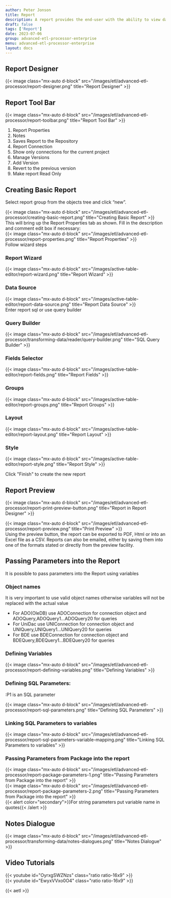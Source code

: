 ```yaml
---
author: Peter Jonson
title: Report
description: A report provides the end-user with the ability to view data as a neatly formatted presentation of data.
draft: false
tags: ['Report']
date: 2023-07-06
group: advanced-etl-processor-enterprise
menu: advanced-etl-processor-enterprise
layout: docs
---
```


## Report Designer

{{< image class="mx-auto d-block"  src="/images/etl/advanced-etl-processor/report-designer.png" title="Report Designer" >}}

## Report Tool Bar

{{< image class="mx-auto d-block"  src="/images/etl/advanced-etl-processor/report-toolbar.png" title="Report Tool Bar" >}}

1. Report Properties
1. Notes
1. Saves Report to the Repository
1. Report Connection
1. Show only connections for the current project
1. Manage Versions
1. Add Version
1. Revert to the previous version
1. Make report Read Only

## Creating Basic Report

Select report group from the objects tree and click “new”.

{{< image class="mx-auto d-block"  src="/images/etl/advanced-etl-processor/creating-basic-report.png" title="Creating Basic Report" >}}
\
This will bring up the Report Properties tab as shown. Fill in the description and comment edit box if necessary:
\
{{< image class="mx-auto d-block"  src="/images/etl/advanced-etl-processor/report-properties.png" title="Report Properties" >}}
\
Follow wizard steps

### Report Wizard

{{< image class="mx-auto d-block"  src="/images/active-table-editor/report-wizard.png" title="Report Wizard" >}}

### Data Source

{{< image class="mx-auto d-block"  src="/images/active-table-editor/report-data-source.png" title="Report Data Source" >}}
\
Enter report sql or use query builder

### Query Builder

{{< image class="mx-auto d-block"  src="/images/etl/advanced-etl-processor/transforming-data/reader/query-builder.png" title="SQL Query Builder" >}}

### Fields Selector

{{< image class="mx-auto d-block"  src="/images/active-table-editor/report-fields.png" title="Report Fields" >}}

### Groups

{{< image class="mx-auto d-block"  src="/images/active-table-editor/report-groups.png" title="Report Groups" >}}

### Layout

{{< image class="mx-auto d-block"  src="/images/active-table-editor/report-layout.png" title="Report Layout" >}}

### Style

{{< image class="mx-auto d-block"  src="/images/active-table-editor/report-style.png" title="Report Style" >}}

Click "Finish" to create the new report

## Report Preview

{{< image class="mx-auto d-block"  src="/images/etl/advanced-etl-processor/report-print-preview-button.png" title="Report in Report Designer" >}}

{{< image class="mx-auto d-block"  src="/images/etl/advanced-etl-processor/report-preview.png" title="Print Preview" >}}
\
Using the preview button, the report can be exported to PDF, Html or into an Excel file as a CSV. Reports can also be emailed, either by saving them into one of the formats stated or directly from the preview facility.

## Passing Parameters into the Report

It is possible to pass parameters into the Report using variables

### Object names

It is very important to use valid object names otherwise variables will not be replaced with the actual value

- For ADO(OleDB) use ADOConnection for connection object and ADOQuery,ADOQuery1...ADOQuery20 for queries
- For UniDac use UNIConnection for connection object and UNIQuery,UNIQuery1...UNIQuery20 for queries
- For BDE use BDEConnection for connection object and BDEQuery,BDEQuery1...BDEQuery20 for queries

### Defining Variables

{{< image class="mx-auto d-block"  src="/images/etl/advanced-etl-processor/report-defining-variables.png" title="Defining Variables" >}}

### Defining SQL Parameters:

:P1 is an SQL parameter

{{< image class="mx-auto d-block"  src="/images/etl/advanced-etl-processor/report-sql-parameters.png" title="Defining SQL Parameters" >}}

### Linking SQL Parameters to variables

{{< image class="mx-auto d-block"  src="/images/etl/advanced-etl-processor/report-sql-parameters-variable-mapping.png" title="Linking SQL Parameters to variables" >}}

### Passing Parameters from Package into the report

{{< image class="mx-auto d-block"  src="/images/etl/advanced-etl-processor/report-package-parameters-1.png" title="Passing Parameters from Package into the report" >}}
\
{{< image class="mx-auto d-block"  src="/images/etl/advanced-etl-processor/report-package-parameters-2.png" title="Passing Parameters from Package into the report" >}}
\
{{< alert color="secondary">}}For string parameters put variable name in quotes{{< /alert >}}

## Notes Dialogue

{{< image class="mx-auto d-block"  src="/images/etl/advanced-etl-processor/transforming-data/notes-dialogues.png" title="Notes Dialogue" >}}

## Video Tutorials

{{< youtube id="OyrxgSWZNzs" class="ratio ratio-16x9" >}}
\
{{< youtube id="EwyxVVxo0O4" class="ratio ratio-16x9" >}}

{{< aetl >}}

